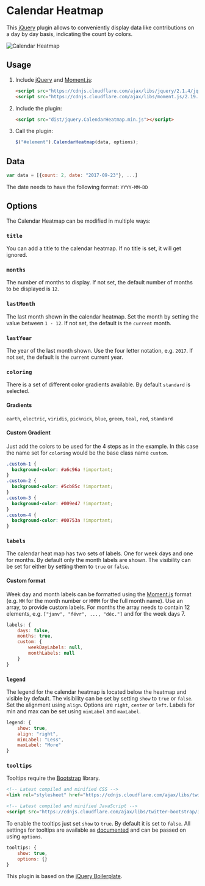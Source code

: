 # Calendar Heatmap

This [jQuery] plugin allows to conveniently display data like contributions on a day by day basis, indicating the count by colors.

![Calendar Heatmap](https://user-images.githubusercontent.com/6181737/33098032-04143994-ceda-11e7-9a05-47dbef561a70.png)

## Usage

1. Include [jQuery] and [Moment.js]:

	```html
	<script src="https://cdnjs.cloudflare.com/ajax/libs/jquery/2.1.4/jquery.min.js"></script>
	<script src="https://cdnjs.cloudflare.com/ajax/libs/moment.js/2.19.2/moment.min.js"></script>
	```

2. Include the plugin:

	```html
	<script src="dist/jquery.CalendarHeatmap.min.js"></script>
	```

3. Call the plugin:

	```javascript
	$("#element").CalendarHeatmap(data, options);
	```

## Data

```javascript
var data = [{count: 2, date: "2017-09-23"}, ...]
```
The date needs to have the following format: `YYYY-MM-DD`

## Options

The Calendar Heatmap can be modified in multiple ways:

### `title`
You can add a title to the calendar heatmap. If no title is set, it will get ignored.

### `months`
The number of months to display. If not set, the default number of months to be displayed is `12`.

### `lastMonth`
The last month shown in the calendar heatmap. Set the month by setting the value between `1 - 12`. If not set, the default is the `current` month.

### `lastYear`
The year of the last month shown. Use the four letter notation, e.g. `2017`. If not set, the default is the `current` current year.

### `coloring`
There is a set of different color gradients available. By default `standard` is selected.

#### Gradients
 `earth`, `electric`, `viridis`, `picknick`, `blue`, `green`, `teal`, `red`, `standard`

#### Custom Gradient
Just add the colors to be used for the 4 steps as in the example. In this case the name set for `coloring` would be the base class name `custom`.

```css
.custom-1 {
  background-color: #a6c96a !important;
}
.custom-2 {
  background-color: #5cb85c !important;
}
.custom-3 {
  background-color: #009e47 !important;
}
.custom-4 {
  background-color: #00753a !important;
}
```


### `labels`
The calendar heat map has two sets of labels. One for week days and one for months. By default only the month labels are shown. The visibility can be set for either by setting them to `true` or `false`.

#### Custom format
Week day and month labels can be formatted using the [Moment.js] format (e.g. `MM` for the month number or `MMMM` for the full month name). Use an array, to provide custom labels. For months the array needs to contain 12 elements, e.g. `["janv", "févr", ..., "déc."]` and for the week days 7.

```javascript
labels: {
	days: false,
	months: true,
	custom: {
		weekDayLabels: null,
		monthLabels: null
	}
}
```

### `legend`
The legend for the calendar heatmap is located below the heatmap and visible by default. The visibility can be set by setting `show` to `true` or `false`. Set the alignment using `align`. Options are `right`, `center` or `left`. Labels for min and max can be set using `minLabel` and `maxLabel`. 

```javascript
legend: {
	show: true,
	align: "right",
	minLabel: "Less",
	maxLabel: "More"
}
```

### `tooltips`
Tooltips require the [Bootstrap] library.

```html
<!-- Latest compiled and minified CSS -->
<link rel="stylesheet" href="https://cdnjs.cloudflare.com/ajax/libs/twitter-bootstrap/3.3.7/css/bootstrap.min.css">

<!-- Latest compiled and minified JavaScript -->
<script src="https://cdnjs.cloudflare.com/ajax/libs/twitter-bootstrap/3.3.7/js/bootstrap.min.js"></script>
```

To enable the tooltips just set `show` to `true`. By default it is set to `false`. All settings for tooltips are available as [documented][tooltip-documentation] and can be passed on using `options`.

```javascript
tooltips: {
	show: true,
	options: {}
}
```

This plugin is based on the [jQuery Boilerplate](https://github.com/jquery-boilerplate/jquery-boilerplate).

[Moment.js]: http://momentjs.com/
[jQuery]: http://jquery.com/
[Bootstrap]: https://getbootstrap.com/
[tooltip-documentation]: https://getbootstrap.com/docs/3.3/javascript/#tooltips
